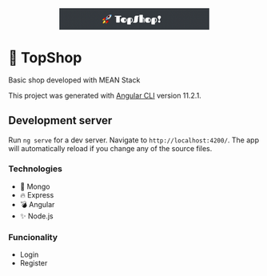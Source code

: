 <div style="text-align:center"><img src="./img/topshop.png" alt="background" style="width:70%; margin-left:auto; margin-right:auto; display: block; width:300px"/></div>

# 🧿 TopShop
Basic shop developed with MEAN Stack

This project was generated with [Angular CLI](https://github.com/angular/angular-cli) version 11.2.1.

## Development server
Run `ng serve` for a dev server. Navigate to `http://localhost:4200/`. The app will automatically reload if you change any of the source files.

### Technologies
* 💫 Mongo
* 🔥 Express
* 💣 Angular
* ✨ Node.js

### Funcionality
* Login
* Register

